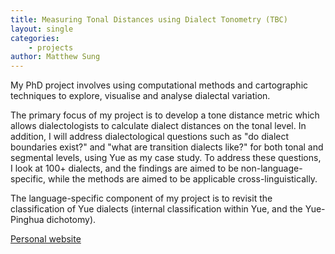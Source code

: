 ```yaml
---
title: Measuring Tonal Distances using Dialect Tonometry (TBC)
layout: single
categories: 
    - projects
author: Matthew Sung
---
```


My PhD project involves using computational methods and cartographic techniques to explore, visualise and analyse dialectal variation.

The primary focus of my project is to develop a tone distance metric which allows dialectologists to calculate dialect distances on the tonal level. In addition, I will address dialectological questions such as "do dialect boundaries exist?" and "what are transition dialects like?" for both tonal and segmental levels, using Yue as my case study. To address these questions, I look at 100+ dialects, and the findings are aimed to be non-language-specific, while the methods are aimed to be applicable cross-linguistically.

The language-specific component of my project is to revisit the classification of Yue dialects (internal classification within Yue, and the Yue-Pinghua dichotomy).

[Personal website](https://sites.google.com/view/matthew-sung-dialectologist/home)